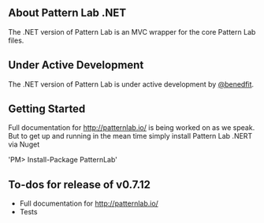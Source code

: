 ## About Pattern Lab .NET

The .NET version of Pattern Lab is an MVC wrapper for the core Pattern Lab files.

## Under Active Development

The .NET version of Pattern Lab is under active development by [@benedfit](https://twitter.com/benedfit).

## Getting Started

Full documentation for http://patternlab.io/ is being worked on as we speak. But to get up and running in the mean time simply install Pattern Lab .NERT via Nuget

'PM> Install-Package PatternLab'

## To-dos for release of v0.7.12

* Full documentation for http://patternlab.io/
* Tests